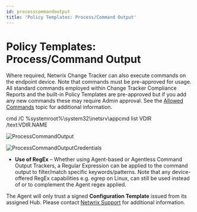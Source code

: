 ```yaml
---
id: processcommandoutput
title: 'Policy Templates: Process/Command Output'
---
```


# Policy Templates: Process/Command Output

Where required, Netwrix Change Tracker can also execute commands on the endpoint device. Note that commands must be pre-approved for usage. All standard commands employed within Change Tracker Compliance Reports and the built-in Policy Templates are pre-approved but if you add any new commands these may require Admin approval. See the [Allowed Commands](/Admin/Settings/AllowedCommands.md "Allowed Commands") topic for additional information.

cmd /C %systemroot%\system32\inetsrv\appcmd list VDIR /text:VDIR.NAME

![ProcessCommandOutput](/img/changetracker/admin/ProcessCommandOutput.png "ProcessCommandOutput")

![ProcessCommandOutputCredentials](/img/changetracker/admin/ProcessCommandOutputCredentials.png "ProcessCommandOutputCredentials")

- **Use of RegEx** – Whether using Agent-based or Agentless Command Output Trackers, a Regular Expression can be applied to the command output to filter/match specific keywords/patterns. Note that any device-offered RegEx capabilities e.g. egrep on Linux, can still be used instead of or to complement the Agent regex applied.

The Agent will only trust a signed **Configuration Template** issued from its assigned Hub. Please contact [Netwrix Support](https://www.netwrix.com/support.html "Netwrix Support") for additional information.